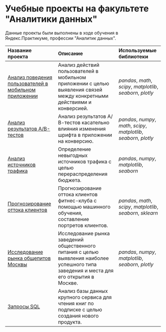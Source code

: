 # Учебные проекты на факультете "Аналитики данных" 
Данные проекты были выполнены в ходе обучения в Яндекс.Практикуме, профессии "Аналитик данных".

|**Название проекта**      |**Описание**                                |**Используемые библиотеки** |
|:-------------------------|:-------------------------------------------|:---------------------------|
|[Анализ поведения пользователей в мобильном приложении]()|Анализ действий пользователей в мобильном приложении с целью выявления связей между конкретными действиями и конверсией.| *pandas*, *math*, *scipy*, *matplotlib*, *seaborn*, *plotly*|
|[Анализ результатов А/B-тестов]()|Анализ результатов А/В-тестов касательно влияния изменения шрифта в приложении на конверсию.|*pandas*, *numpy*, *math*, *scipy*, *matplotlib*, *seaborn*, *plotly*|
|[Анализ источников трафика]()|Определение невыгодных источников трафика с целью перераспределения бюджета.|*pandas*, *numpy*, *matplotlib*, *seaborn*|
|[Прогнозирование оттока клиентов]()|Прогнозирование оттока клиентов фитнес-клуба с помощью машинного обучения, составление портретов клиентов.| *pandas*, *math*, *scipy*, *matplotlib*, *seaborn*, *sklearn*|
|[Исследование рынка общепитов Москвы]()|Исследование рынка заведений общественного питания с целью выявления наиболее успешного типа заведения и места для его открытия в Москве.|*pandas*, *numpy*, *matplotlib*, *seaborn*, *plotly*|
|[Запросы SQL]()|Анализ базы данных крупного сервиса для чтения книг по подписке с целью создания нового продукта.| |
